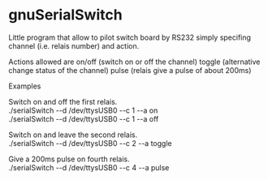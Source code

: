 # gnuSerialSwitch

Little program that allow to pilot switch board by RS232
simply specifing channel (i.e. relais number) and action.

Actions allowed are
on/off (switch on or off the channel)
toggle (alternative change status of the channel)
pulse (relais give a pulse of about 200ms)

Examples

Switch on and off the first relais.
<br>
./serialSwitch --d /dev/ttysUSB0 --c 1 --a on
<br>
./serialSwitch --d /dev/ttysUSB0 --c 1 --a off

Switch on and leave the second relais.
<br>
./serialSwitch --d /dev/ttysUSB0 --c 2 --a toggle

Give a 200ms pulse on fourth relais.
<br>
./serialSwitch --d /dev/ttysUSB0 --c 4 --a pulse
